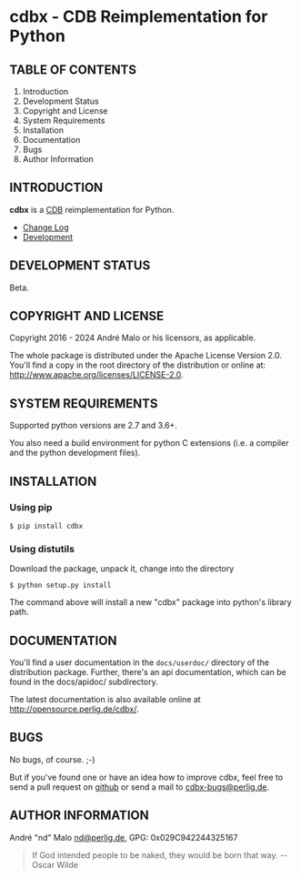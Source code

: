 # cdbx - CDB Reimplementation for Python

TABLE OF CONTENTS
-----------------

1. Introduction
1. Development Status
1. Copyright and License
1. System Requirements
1. Installation
1. Documentation
1. Bugs
1. Author Information


## INTRODUCTION

**cdbx** is a [CDB](https://cr.yp.to/cdb.html) reimplementation for Python.

* [Change Log](docs/CHANGES)
* [Development](docs/DEVELOPMENT.md)


## DEVELOPMENT STATUS

Beta.


## COPYRIGHT AND LICENSE

Copyright 2016 - 2024
André Malo or his licensors, as applicable.

The whole package is distributed under the Apache License Version 2.0.
You'll find a copy in the root directory of the distribution or online
at: <http://www.apache.org/licenses/LICENSE-2.0>.


## SYSTEM REQUIREMENTS

Supported python versions are 2.7 and 3.6+.

You also need a build environment for python C extensions (i.e. a compiler
and the python development files).


## INSTALLATION

### Using pip

```
$ pip install cdbx
```


### Using distutils

Download the package, unpack it, change into the directory

```
$ python setup.py install
```

The command above will install a new "cdbx" package into python's
library path.


## DOCUMENTATION

You'll find a user documentation in the `docs/userdoc/` directory of the
distribution package. Further, there's an api documentation, which can be found
in the docs/apidoc/ subdirectory.

The latest documentation is also available online at
<http://opensource.perlig.de/cdbx/>.


## BUGS

No bugs, of course. ;-)

But if you've found one or have an idea how to improve cdbx, feel free to
send a pull request on [github](https://github.com/ndparker/cdbx) or
send a mail to <cdbx-bugs@perlig.de>.


## AUTHOR INFORMATION

André "nd" Malo <nd@perlig.de>, GPG: 0x029C942244325167


>  If God intended people to be naked, they would be born that way.
>                                                   -- Oscar Wilde
